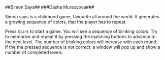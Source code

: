 ##Simon Says##
###Dasha Murauyova###

Simon says is a childhood game, favourite all around the world.
It generates a growing sequence of colors, that the player has to repeat.

Press `Start` to start a game. You will see a sequence of blinking colors. Try to memorize and repeat it by pressing the matching buttons to advance to the next level. The number of blinking colors will increase with each round. If the the pressed sequence is not correct, a window will pop up and show a number of completed levels.
